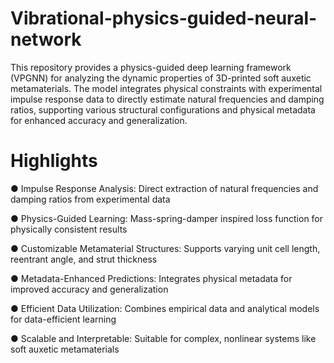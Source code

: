 # Vibrational-physics-guided-neural-network
This repository provides a physics-guided deep learning framework (VPGNN) for analyzing the dynamic properties of 3D-printed soft auxetic metamaterials. The model integrates physical constraints with experimental impulse response data to directly estimate natural frequencies and damping ratios, supporting various structural configurations and physical metadata for enhanced accuracy and generalization.

# Highlights
● Impulse Response Analysis: Direct extraction of natural frequencies and damping ratios from experimental data

● Physics-Guided Learning: Mass-spring-damper inspired loss function for physically consistent results

● Customizable Metamaterial Structures: Supports varying unit cell length, reentrant angle, and strut thickness

● Metadata-Enhanced Predictions: Integrates physical metadata for improved accuracy and generalization

● Efficient Data Utilization: Combines empirical data and analytical models for data-efficient learning

● Scalable and Interpretable: Suitable for complex, nonlinear systems like soft auxetic metamaterials
